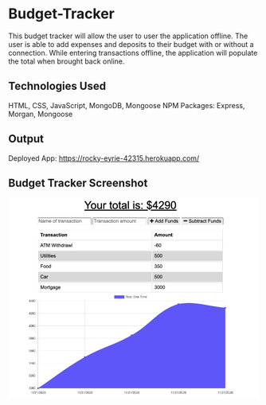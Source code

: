 # Budget-Tracker
This budget tracker will allow the user to user the application offline. The user is able to add expenses and deposits to their budget with or without a connection. While entering transactions offline, the application will populate the total when brought back online. 

## Technologies Used
HTML, CSS, JavaScript, MongoDB, Mongoose NPM Packages: Express, Morgan, Mongoose

## Output
Deployed App: https://rocky-eyrie-42315.herokuapp.com/

## Budget Tracker Screenshot
![Budget Tracker](https://github.com/plrobbins/Budget-Tracker/blob/main/public/icons/Budget%20Tracker.png)